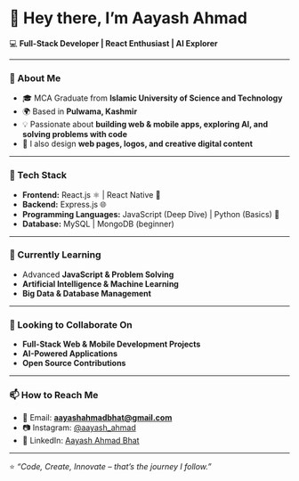 # 👋 Hey there, I’m Aayash Ahmad  

💻 **Full-Stack Developer | React Enthusiast | AI Explorer**  

---

### 👀 About Me  
- 🎓 MCA Graduate from **Islamic University of Science and Technology**  
- 🌍 Based in **Pulwama, Kashmir**  
- 💡 Passionate about **building web & mobile apps, exploring AI, and solving problems with code**  
- 🎨 I also design **web pages, logos, and creative digital content**  

---

### 🚀 Tech Stack  
- **Frontend:** React.js ⚛️ | React Native 📱  
- **Backend:** Express.js 🌐  
- **Programming Languages:** JavaScript (Deep Dive) | Python (Basics) 🐍  
- **Database:** MySQL | MongoDB (beginner)  

---

### 🌱 Currently Learning  
- Advanced **JavaScript & Problem Solving**  
- **Artificial Intelligence & Machine Learning**  
- **Big Data & Database Management**  

---

### 💞️ Looking to Collaborate On  
- **Full-Stack Web & Mobile Development Projects**  
- **AI-Powered Applications**  
- **Open Source Contributions**  

---

### 📫 How to Reach Me  
- 📩 Email: **aayashahmadbhat@gmail.com**  
- 📷 Instagram: [@aayash_ahmad](https://instagram.com/aayash_ahmad)  
- 💼 LinkedIn: [Aayash Ahmad Bhat](https://www.linkedin.com/in/aayashahmadbhat)  

---

⭐️ _“Code, Create, Innovate – that’s the journey I follow.”_  

<!---
aayashahmad/aayashahmad is a ✨ special ✨ repository because its `README.md` (this file) appears on your GitHub profile.
You can click the Preview link to take a look at your changes.
--->
